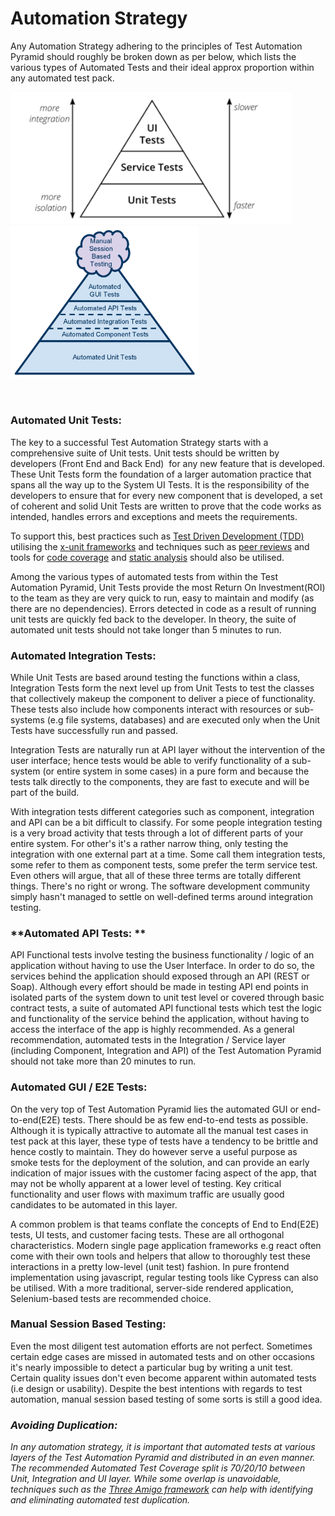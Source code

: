 # Automation Strategy

Any Automation Strategy adhering to the principles of Test Automation
Pyramid should roughly be broken down as per below, which lists the
various types of Automated Tests and their ideal approx proportion
within any automated test pack.

<p float="left">
  <img src="../images/119669963/119672045.png" width="450" />
  <img src="../images/119669963/119671225.png" width="300" /> 
</p> 

### Automated Unit Tests: 

The key to a successful Test Automation Strategy starts with a comprehensive suite of Unit tests. Unit tests should be written by developers (Front End and Back End)  for any new feature that is developed. These Unit Tests form the foundation of a larger automation practice that spans all the way up to the System UI Tests. It is the responsibility of the developers to ensure that for every new component that is developed, a set of coherent and solid Unit Tests are written to prove that the code works as intended, handles errors and exceptions and meets the requirements. 

To support this, best practices such as [Test Driven Development (TDD)](https://en.wikipedia.org/wikiTest-driven_development) utilising the [x-unit frameworks](https://en.wikipedia.org/wiki/List_of_unit_testing_frameworks) and techniques such as [peer reviews](https://dev.to/codemouse92/10-principles-of-a-good-code-review-2eg) and tools for [code coverage](https://www.codacy.com/blog/what-your-mother-didnt-tell-you-about-code-coverage/) and [static analysis](https://en.wikipedia.org/wiki/List_of_tools_for_static_code_analysis) should also be utilised.

Among the various types of automated tests from within the Test Automation Pyramid, Unit Tests provide the most Return On Investment(ROI) to the team as they are very quick to run, easy to maintain and modify (as there are no dependencies). Errors detected in code as a result of running unit tests are quickly fed back to the developer. In theory, the suite of automated unit tests should not take longer than 5 minutes to run. 

### Automated Integration Tests: 

While Unit Tests are based around testing the functions within a class, Integration Tests form the next level up from Unit Tests to test the classes that collectively makeup the component to deliver a piece of functionality. These tests also include how components interact with resources or sub-systems (e.g file systems, databases) and are executed only when the Unit Tests have successfully run and passed.

Integration Tests are naturally run at API layer without the intervention of the user interface; hence tests would be able to verify functionality of a sub-system (or entire system in some cases) in a pure form and because the tests talk directly to the components, they are fast to execute and will be part of the build.

With integration tests different categories such as component, integration and API can be a bit difficult to classify. For some people integration testing is a very broad activity that tests through a lot of different parts of your entire system. For other's it's a rather narrow thing, only testing the integration with one external part at a time. Some call them integration tests, some refer to them as component tests, some prefer the term service test. Even others will argue, that all of these three terms are totally different things. There's no right or wrong. The software development community simply hasn't managed to settle on well-defined terms around integration testing.

### **Automated API Tests: **

API Functional tests involve testing the business functionality / logic of an application without having to use the User Interface. In order to do so, the services behind the application should exposed through an API (REST or Soap). Although every effort should be made in testing API end points in isolated parts of the system down to unit test level or covered through basic contract tests, a suite of automated API functional tests which test the logic and functionality of the service behind the application, without having to access the interface of the app is highly recommended. As a general recommendation, automated tests in the Integration / Service layer (including Component, Integration and API) of the Test Automation Pyramid should not take more than 20 minutes to run.

  

### **Automated GUI / E2E Tests:**

On the very top of Test Automation Pyramid lies the automated GUI or end-to-end(E2E) tests. There should be as few end-to-end tests as possible.  Although it is typically attractive to automate all the manual test cases in test pack at this layer, these type of tests have a tendency to be brittle and hence costly to maintain. They do however serve a useful purpose as smoke tests for the deployment of the solution, and can provide an early indication of major issues with the customer facing aspect of the app, that may not be wholly apparent at a lower level of testing. Key critical functionality and user flows with maximum traffic are usually good candidates to be automated in this layer.

A common problem is that teams conflate the concepts of End to End(E2E) tests, UI tests, and customer facing tests. These are all orthogonal characteristics. Modern single page application frameworks e.g react often come with their own tools and helpers that allow to thoroughly test these interactions in a pretty low-level (unit test) fashion. In pure frontend implementation using javascript, regular testing tools like Cypress can also be utilised. With a more traditional, server-side rendered application, Selenium-based tests are recommended choice.

  

### Manual Session Based Testing: 

Even the most diligent test automation efforts are not perfect. Sometimes certain edge cases are missed in automated tests and on other occasions it's nearly impossible to detect a particular bug by writing a unit test. Certain quality issues don't even become apparent within automated tests (i.e design or usability). Despite the best intentions with regards to test automation, manual session based testing of some sorts is still a good idea.

### *Avoiding Duplication:*

*In any automation strategy, it is important that automated tests at various layers of the Test Automation Pyramid and distributed in an even manner. The recommended Automated Test Coverage split is 70/20/10 between Unit, Integration and UI layer. While some overlap is unavoidable, techniques such as the [Three Amigo framework](https://techblog.constantcontact.com/software-development/three-amigos-to-the-rescue/) can help with identifying and eliminating automated test duplication.*
